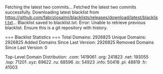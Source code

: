 Fetching the latest two commits...
Fetched the latest two commits successfully.
Downloading latest blacklist from https://github.com/fabriziosalmi/blacklists/releases/download/latest/blacklist.txt...
Blacklist saved to blacklist.txt.
Error: Unable to retrieve previous blacklist. Ensure this is a git repository with history.

=== Blacklist Statistics ===
Total Domains: 2926825
Unique Domains: 2926825
Added Domains Since Last Version: 2926825
Removed Domains Since Last Version: 0

Top-Level Domain Distribution:
  .com: 1419061
  .org: 241823
  .net: 193055
  .top: 71201
  .xyz: 69622
  .ru: 68596
  .io: 54923
  .info: 50418
  .pl: 48819
  .fr: 41003
